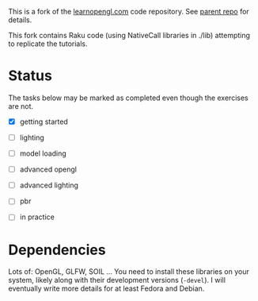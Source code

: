 This is a fork of the [learnopengl.com](https://learnopengl.com) code repository.  See [parent repo](https://github.com/JoeyDeVries/LearnOpenGL) for details.

This fork contains Raku code (using NativeCall libraries in ./lib) attempting to replicate the tutorials.

# Status

The tasks below may be marked as completed even though the exercises are not.

- [x] getting started
- [ ] lighting
- [ ] model loading
- [ ] advanced opengl
- [ ] advanced lighting
- [ ] pbr
- [ ] in practice


# Dependencies

Lots of: OpenGL, GLFW, SOIL ...   You need to install these libraries on your system,
likely along with their development versions (`-devel`).  I will eventually write
more details for at least Fedora and Debian.
